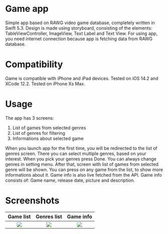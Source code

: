 # Game app
Simple app based on RAWG video game database, completely written in Swift 5.3.
Design is made using storyboard, consisting of the elements: TableViewController, ImageView,
Text Label and Text View.
For using app, you need internet connection because app is fetching data from RAWG database.

# Compatibility
Game is compatible with iPhone and iPad devices.
Tested on iOS 14.2 and XCode 12.2.
Tested on iPhone Xs Max.

# Usage
The app has 3 screens:
1. List of games from selected genres
2. List of genres for filtering
3. Informations about selected game

When you launch app for the first time, you will be redirected to the list of genres screen.
There you can select multiple genres, based on your interest. When you pick your genres press Done.
You can always change genres in setting menu.
After that, screen with list of games from selected genre will be shown. You can press on any game
from the list, to show more informations about it. Game info is also live fetched from the API.
Game info consists of: Game name, release date, picture and description.

# Screenshots
Game list                  |Genres list                |Game info  
:-------------------------:|:-------------------------:|:------------------------------:
![](https://i.imgur.com/tT0HGVX.png)  |  ![](https://i.imgur.com/TXXRGkl.png) |  ![](https://i.imgur.com/4D39KlS.png)
  
